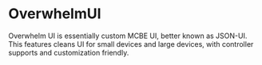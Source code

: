# OverwhelmUI
Overwhelm UI is essentially custom MCBE UI, better known as JSON-UI.
This features cleans UI for small devices and large devices, with controller supports and customization friendly.
